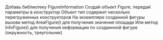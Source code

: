 Добавь библиотеку FigureInformation
Создай объект Figure, передай параметры в конструктор
Объект тип содержит несколько перегруженных конструкторов
На экземпляре созданной фигуры вызови метод AreaFigure() для получения значения площади
Или метод InfoFigure() для получения информации по созданнной фигуре (окружность, треугольник)
